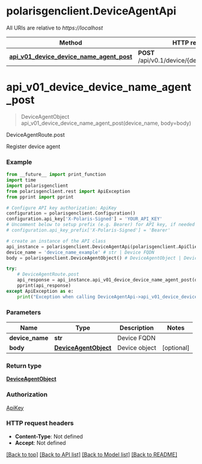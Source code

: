 # polarisgenclient.DeviceAgentApi

All URIs are relative to *https://localhost*

Method | HTTP request | Description
------------- | ------------- | -------------
[**api_v01_device_device_name_agent_post**](DeviceAgentApi.md#api_v01_device_device_name_agent_post) | **POST** /api/v0.1/device/{device_name}/agent | DeviceAgentRoute.post


# **api_v01_device_device_name_agent_post**
> DeviceAgentObject api_v01_device_device_name_agent_post(device_name, body=body)

DeviceAgentRoute.post

Register device agent

### Example
```python
from __future__ import print_function
import time
import polarisgenclient
from polarisgenclient.rest import ApiException
from pprint import pprint

# Configure API key authorization: ApiKey
configuration = polarisgenclient.Configuration()
configuration.api_key['X-Polaris-Signed'] = 'YOUR_API_KEY'
# Uncomment below to setup prefix (e.g. Bearer) for API key, if needed
# configuration.api_key_prefix['X-Polaris-Signed'] = 'Bearer'

# create an instance of the API class
api_instance = polarisgenclient.DeviceAgentApi(polarisgenclient.ApiClient(configuration))
device_name = 'device_name_example' # str | Device FQDN
body = polarisgenclient.DeviceAgentObject() # DeviceAgentObject | Device object (optional)

try:
    # DeviceAgentRoute.post
    api_response = api_instance.api_v01_device_device_name_agent_post(device_name, body=body)
    pprint(api_response)
except ApiException as e:
    print("Exception when calling DeviceAgentApi->api_v01_device_device_name_agent_post: %s\n" % e)
```

### Parameters

Name | Type | Description  | Notes
------------- | ------------- | ------------- | -------------
 **device_name** | **str**| Device FQDN | 
 **body** | [**DeviceAgentObject**](DeviceAgentObject.md)| Device object | [optional] 

### Return type

[**DeviceAgentObject**](DeviceAgentObject.md)

### Authorization

[ApiKey](../README.md#ApiKey)

### HTTP request headers

 - **Content-Type**: Not defined
 - **Accept**: Not defined

[[Back to top]](#) [[Back to API list]](../README.md#documentation-for-api-endpoints) [[Back to Model list]](../README.md#documentation-for-models) [[Back to README]](../README.md)

